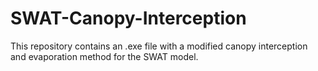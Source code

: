 # SWAT-Canopy-Interception
This repository contains an .exe file with a modified canopy interception and evaporation method for the SWAT model.
